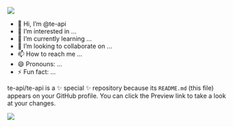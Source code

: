 ![](http://github-profile-summary-cards.vercel.app/api/cards/profile-details?username=te-api&theme=default)

- 👋 Hi, I’m @te-api
- 👀 I’m interested in ...
- 🌱 I’m currently learning ...
- 💞️ I’m looking to collaborate on ...
- 📫 How to reach me ...
- 😄 Pronouns: ...
- ⚡ Fun fact: ...

te-api/te-api is a ✨ special ✨ repository because its `README.md` (this file) appears on your GitHub profile.
You can click the Preview link to take a look at your changes.

![](http://github-profile-summary-cards.vercel.app/api/cards/stats?username=te-api&theme=default)
